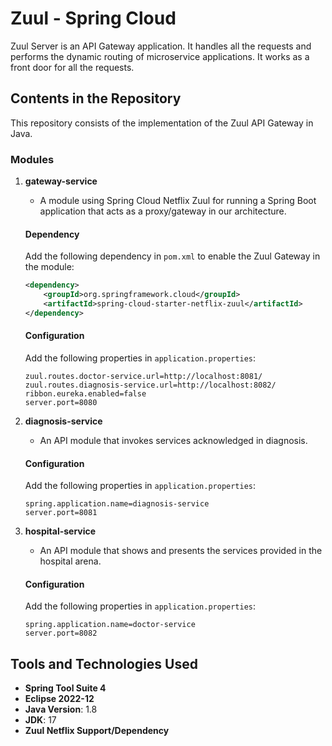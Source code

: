 # Zuul - Spring Cloud

Zuul Server is an API Gateway application. It handles all the requests and performs the dynamic routing of microservice applications. It works as a front door for all the requests.

## Contents in the Repository

This repository consists of the implementation of the Zuul API Gateway in Java.

### Modules

1. **gateway-service**
   - A module using Spring Cloud Netflix Zuul for running a Spring Boot application that acts as a proxy/gateway in our architecture.

   #### Dependency
   Add the following dependency in `pom.xml` to enable the Zuul Gateway in the module:
   ```xml
   <dependency>
       <groupId>org.springframework.cloud</groupId>
       <artifactId>spring-cloud-starter-netflix-zuul</artifactId>
   </dependency>
   ```

   #### Configuration
   Add the following properties in `application.properties`:
   ```properties
   zuul.routes.doctor-service.url=http://localhost:8081/
   zuul.routes.diagnosis-service.url=http://localhost:8082/
   ribbon.eureka.enabled=false
   server.port=8080
   ```

2. **diagnosis-service**
   - An API module that invokes services acknowledged in diagnosis.

   #### Configuration
   Add the following properties in `application.properties`:
   ```properties
   spring.application.name=diagnosis-service
   server.port=8081
   ```

3. **hospital-service**
   - An API module that shows and presents the services provided in the hospital arena.

   #### Configuration
   Add the following properties in `application.properties`:
   ```properties
   spring.application.name=doctor-service
   server.port=8082
   ```

## Tools and Technologies Used

- **Spring Tool Suite 4**
- **Eclipse 2022-12**
- **Java Version**: 1.8
- **JDK**: 17
- **Zuul Netflix Support/Dependency**
